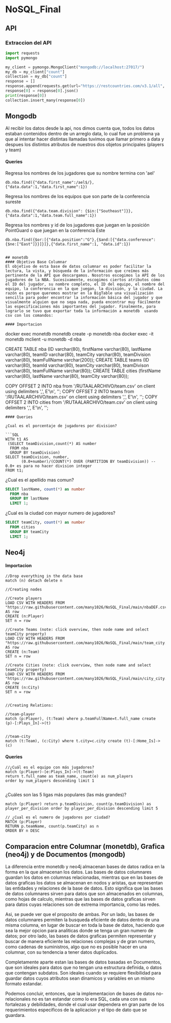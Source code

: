 # NoSQL_Final

## API

### Extraccion del API

```python
import requests
import pymongo

my_client = pymongo.MongoClient("mongodb://localhost:27017/")
my_db = my_client["count"]
collection = my_db["count"]
response = []
response.append(requests.get(url="https://restcountries.com/v3.1/all", headers={'User-Agent':'Custom'}))
response[0] = response[0].json()
print(response[0])
collection.insert_many(response[0])
```

## Mongodb
Al recibir los datos desde la api, nos dimos cuenta que, todos los datos estaban contenidos dentro de un arreglo data, lo cual fue un problema ya que al intentar hacer distintas llamadas tuvimos que llamar primero a data y despues los distintos atributos de nuestros dos objetos principales (players y team)


#### Queries
Regresa los nombres de los jugadores que su nombre termina con 'ael'
```
db.nba.find({"data.first_name":/ael$/},{"data.data":1,"data.first_name":1})
```
Regresa los nombres de los equipos que son parte de la conferencia sureste

```
db.nba.find({"data.team.division": {$in:["Southeast"]}},{"data.data":1,"data.team.full_name":1})
```
Regresa los nombres y id de los jugadores que juegan en la posición PointGuard o que juegan en la conferencia Este
```
db.nba.find({$or:[{"data.position":"G"},{$and:[{"data.conference":{$ne:["East"]}}]}]},{"data.first_name":1, "data.id":1})


## monetdb
#### Objetivo Base Columnar
El objetivo de esta base de datos columnar es poder facilitar la lectura, la vista, y búsqueda de la información que creímos más pertinente de la API que descargamos. Nosotros escogimos la API de los jugadores de la NBA. Sucesivamente, escogimos ciertos atributos cómo el ID del jugador, su nombre completo, el ID del equipo, el nombre del equipo, la conferencia en la que juegan, la división, y la ciudad. La razón es porque queremos mostrar en la BigTable una visualización sencilla para poder encontrar la información básica del jugador y que visualmente alguien que no sepa nada, pueda encontrar muy fácilmente las especificaciones más importantes del jugador. Finalmente, para lograrlo se tuvo que exportar toda la información a monetdb  usando csv con los comandos:

#### Importacion

```
docker exec monetdb monetdb create -p monetdb nba
docker exec -it monetdb  mclient -u monetdb -d nba

CREATE TABLE nba (ID varchar(80), firstName varchar(80), lastName varchar(80), teamID varchar(80), teamCity varchar(80), teamDivision varchar(80), teamFullName varchar(200));
CREATE TABLE teams (ID varchar(80), teamId varchar(80), teamCity varchar(80), teamDivison varchar(80), teamFullName varchar(80));
CREATE TABLE cities (firstName varchar(80), lastName varchar(80), teamCity varchar(80));

COPY OFFSET 2 INTO nba from '/RUTAALARCHIVO/team.csv' on client using delimiters ',', E'\n', '';
COPY OFFSET 2 INTO teams from '/RUTAALARCHIVO/team.csv' on client using delimiters ',', E'\n', '';
COPY OFFSET 2 INTO cities from '/RUTAALARCHIVO/team.csv' on client using delimiters ',', E'\n', '';
```
#### Queries

¿Cual es el porcentaje de jugadores por division?

```SQL
WITH t1 AS 
 (SELECT teamDivision,count(*) AS number 
  FROM nba
  GROUP BY teamDivision)
SELECT teamDivision, number, 
       (0.0+number)/(COUNT(*) OVER (PARTITION BY teamDivision)) -- 0.0+ es para no hacer division integer
FROM t1;
```

¿Cual es el apellido mas comun?
```SQL
SELECT lastName, count(*) as number
  FROM nba
  GROUP BY lastName
  LIMIT 1;
```

¿Cual es la ciudad con mayor numero de jugadores?

```SQL
SELECT teamCity, count(*) as number
  FROM cities
  GROUP BY teamCity
  LIMIT 1;
```

## Neo4j

#### Importacion

```Cypher
//Drop everything in the data base
match (n) detach delete n

//Creating nodes

//Create players
LOAD CSV WITH HEADERS FROM "https://raw.githubusercontent.com/many1026/NoSQL_Final/main/nbaDEF.csv" AS row
CREATE (n:Player)
SET n = row

//Create Teams (note: click overview, then node name and select teamCity property)
LOAD CSV WITH HEADERS FROM "https://raw.githubusercontent.com/many1026/NoSQL_Final/main/team_city.csv" AS row
CREATE (n:Team)
SET n = row

//Create Cities (note: click overview, then node name and select teamCity property)
LOAD CSV WITH HEADERS FROM "https://raw.githubusercontent.com/many1026/NoSQL_Final/main/city_city.csv" AS row
CREATE (n:City)
SET n = row


//Creating Relations:

//team-player
match (p:Player), (t:Team) where p.teamFullName=t.full_name create (p)-[:Plays_In]->(t)


//team-city
match (t:Team), (c:City) where t.city=c.city create (t)-[:Home_Is]->(c)
```

#### Queries
```Cypher
//¿Cuál es el equipo con más jugadores?
match (p:Player)-[e:Plays_In]->(t:Team)
return t.full_name as team_name, count(e) as num_players
order by num_players descending limit 1
```
```Cypher
```
¿Cuáles son las 5 ligas más populares (las más grandes)?

```Cypher
match (p:Player) return p.teamDivision, count(p.teamDivision) as player_per_division order by player_per_division descending limit 5

```

```Cypher
// ¿Cual es el numero de jugadores por ciudad?
MATCH (p:Player)
RETURN p.teamName, count(p.teamCity) as n
ORDER BY n DESC
```


## Comparacion entre Columnar (monetdb), Grafica (neo4j) y de Documentos (mongodb)

La diferencia entre monetdb y neo4j almacenan bases de datos radica en la forma en la que almacenan los datos. Las bases de datos columnares guardan los datos en columnas relacionadas, mientras que en las bases de datos graficas los datos se almacenan en nodos y aristas, que representan las entidades y relaciones de la base de datos. Esto significa que las bases de datos columnares sirven para datos que son almacenados en columnas, como hojas de calculo, mientras que las bases de datos graficas sirven para datos cuyas relaciones son de extrema importancia, como las redes.

Asi, se puede ver que el proposito de ambas. Por un lado, las bases de datos columnares permiten la busqueda eficiente de datos dentro de una misma columna, en lugar de buscar en toda la base de datos, haciendo que sea la mejor opcion para analiticas donde se tenga un gran numero de datos; por otro lado, las bases de datos graficas permiten representar y buscar de manera eficiente las relaciones complejas y de gran numero, como cadenas de suministros, algo que no es posible hacer en una columnar, con su tendencia a tener datos duplicados.

Completamente aparte estan las bases de datos basadas en Documentos, que son ideales para datos que no tengan una estructura definida, o datos que contengan subdatos. Son ideales cuando se requiere flexibilidad para guardar datos cuyos atributos sean dinamicos y variables en un mismo formato estandar.

Podemos concluir, entonces, que la implementacion de bases de datos no-relacionales no es tan estandar como lo era SQL, cada una con sus fortalezas y debilidades, donde el cual usar dependera en gran parte de los requerimientos especificos de la aplicacion y el tipo de dato que se guardara.
